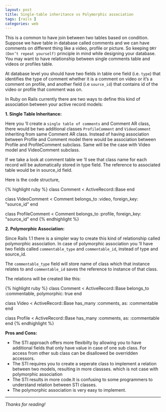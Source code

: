 ```yaml
---
layout: post
title: Single-table inheritance vs Polymorphic association
tags: [rails ]
categories: web
---
```


This is a common to have join between two tables based on condition. Suppose we have table in database
called comments and we can have comments on different thing like a video, profile or picture. So keeping `DRY (Don’t repeat yourself)` principle in mind while designing your database. You may want to have relationship between single comments table and videos or profiles table.

At database level you should have two fields in table one field (i.e. `type`) that identifies the type of comment whether it is a comment on video or it’s a comment on profile, and another field (i.e `source_id`) that contains id of the video or profile that comment was on.

In Ruby on Rails currently there are two ways to define this kind of association between your active record models:

**1. Single Table Inheritance:**

Here you ‘ll create a `single table of comments` and Comment AR class, there would be two additional
classes `ProfileComment` and `VideoComment` inheriting from same Comment AR class. Instead of having association between Profile and Comment model there would be association between Profile and ProfileComment subclass. Same will be the case with Video model and VideoComment subclass.

If we take a look at comment table we ‘ll see that class name for each record will be automatically stored in type field. The reference to associated table would be in source_id field.

Here is the code structure,

{% highlight ruby %}
class Comment < ActiveRecord::Base
end

class VideoComment < Comment
  belongs_to :video, foreign_key: "source_id"
end

class ProfileComment < Comment
  belongs_to :profile, foreign_key: "source_id"
end
{% endhighlight %}

**2. Polymorphic Association:**

Since Rails 1.1 there is a simpler way to create this kind of relationship called polymorphic
association. In case of polymorphic association you ‘ll have two fields called `commentable_type` and `commentable_id`, instead of type and source_id. 

The `commentable_type` field will store name of class which that instance relates to and `commentable_id` saves the reference to instance of that class. 

The relations will be created like this:

{% highlight ruby %}
class Comment < ActiveRecord::Base
  belongs_to :commentable, polymorphic: true
end

class Video < ActiveRecord::Base
  has_many :comments, as: :commentable
end

class Profile < ActiveRecord::Base
  has_many :comments, as: :commentable
end
{% endhighlight %}

**Pros and Cons:**

- The STI approach offers more flexibilty by allowing you to have additional fields that only have value in case of one sub class. For access from other sub class can be disallowed be overridden accessors.
- The STI requires you to create a seperate class to implement a relation between two models, resulting in more classses. which is not case with polymorphic association
- The STI results in more code.It is confusing to some programmers to understand relation between STI classes.
- The polymorphic association is very easy to implement.

***

*Thanks for reading!*
